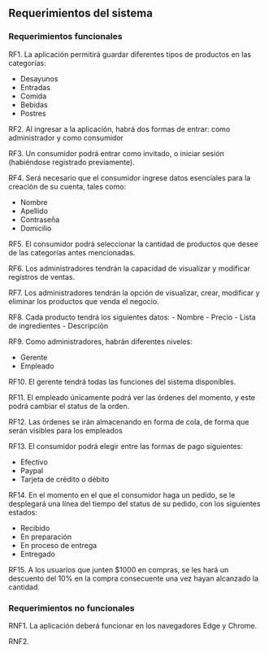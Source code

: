 ## Requerimientos del sistema

### Requerimientos funcionales

RF1. La aplicación permitirá guardar diferentes tipos de productos en las categorías:
   - Desayunos
   - Entradas
   - Comida
   - Bebidas
   - Postres

RF2. Al ingresar a la aplicación, habrá dos formas de entrar: como administrador y como consumidor

RF3. Un consumidor podrá entrar como invitado, o iniciar sesión (habiéndose registrado previamente).

RF4. Será necesario que el consumidor ingrese datos esenciales para la creación de su cuenta, tales como:
   - Nombre
   - Apellido
   - Contraseña
   - Domicilio

RF5. El consumidor podrá seleccionar la cantidad de productos que desee de las categorías antes mencionadas.

RF6. Los administradores tendrán la capacidad de visualizar y modificar registros de ventas.

RF7. Los administradores tendrán la opción de visualizar, crear, modificar y eliminar los productos que venda el negocio.

RF8. Cada producto tendrá los siguientes datos: 
    - Nombre
    - Precio
    - Lista de ingredientes
    - Descripción

RF9. Como administradores, habrán diferentes niveles:
   - Gerente
   - Empleado

RF10. El gerente tendrá todas las funciones del sistema disponibles.

RF11. El empleado únicamente podrá ver las órdenes del momento, y este podrá cambiar el status de la orden.

RF12. Las órdenes se irán almacenando en forma de cola, de forma que serán visibles para los empleados

RF13. El consumidor podrá elegir entre las formas de pago siguientes:
   - Efectivo
   - Paypal
   - Tarjeta de crédito o débito

RF14. En el momento en el que el consumidor haga un pedido, se le desplegará una línea del tiempo del status de su pedido, con los siguientes estados:
   - Recibido
   - En preparación
   - En proceso de entrega
   - Entregado

RF15. A los usuarios que junten $1000 en compras, se les hará un descuento del 10% en la compra consecuente una vez hayan alcanzado la cantidad.


### Requerimientos no funcionales

RNF1. La aplicación deberá funcionar en los navegadores Edge y Chrome.

RNF2. 